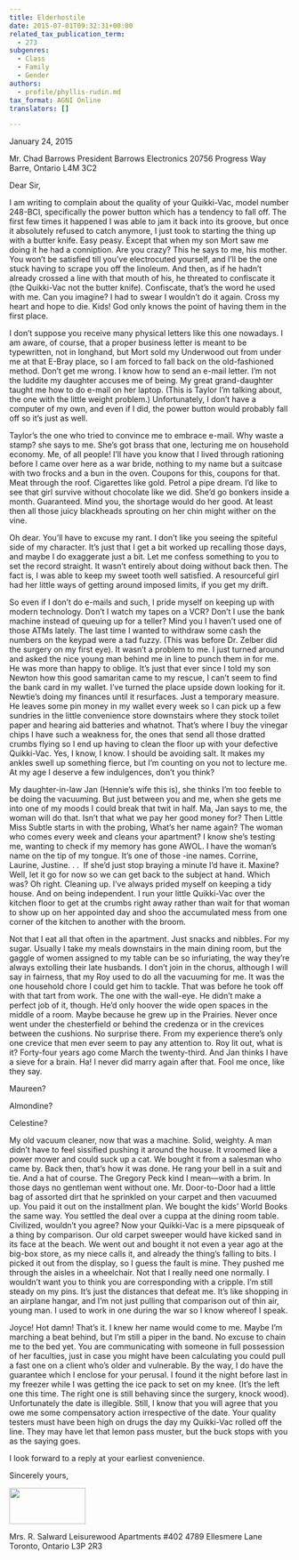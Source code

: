 ```yaml
---
title: Elderhostile
date: 2015-07-01T09:32:31+00:00
related_tax_publication_term:
  - 273
subgenres:
  - Class
  - Family
  - Gender
authors:
  - profile/phyllis-rudin.md
tax_format: AGNI Online
translators: []

---
```

January 24, 2015

Mr. Chad Barrows
President
Barrows Electronics
20756 Progress Way
Barre, Ontario
L4M 3C2

Dear Sir,

I am writing to complain about the quality of your Quikki-Vac, model number 248-BCI, specifically the power button which has a tendency to fall off. The first few times it happened I was able to jam it back into its groove, but once it absolutely refused to catch anymore, I just took to starting the thing up with a butter knife. Easy peasy. Except that when my son Mort saw me doing it he had a conniption. Are you crazy? This he says to me, his mother. You won’t be satisfied till you’ve electrocuted yourself, and I’ll be the one stuck having to scrape you off the linoleum. And then, as if he hadn’t already crossed a line with that mouth of his, he threated to confiscate it (the Quikki-Vac not the butter knife). Confiscate, that’s the word he used with me. Can you imagine? I had to swear I wouldn’t do it again. Cross my heart and hope to die. Kids! God only knows the point of having them in the first place.

I don’t suppose you receive many physical letters like this one nowadays. I am aware, of course, that a proper business letter is meant to be typewritten, not in longhand, but Mort sold my Underwood out from under me at that E-Bray place, so I am forced to fall back on the old-fashioned method. Don’t get me wrong. I know how to send an e-mail letter. I’m not the luddite my daughter accuses me of being. My great grand-daughter taught me how to do e-mail on her laptop. (This is Taylor I’m talking about, the one with the little weight problem.) Unfortunately, I don’t have a computer of my own, and even if I did, the power button would probably fall off so it’s just as well.

Taylor’s the one who tried to convince me to embrace e-mail. Why waste a stamp? she says to me. She’s got brass that one, lecturing me on household economy. Me, of all people! I’ll have you know that I lived through rationing before I came over here as a war bride, nothing to my name but a suitcase with two frocks and a bun in the oven. Coupons for this, coupons for that. Meat through the roof. Cigarettes like gold. Petrol a pipe dream. I’d like to see that girl survive without chocolate like we did. She’d go bonkers inside a month. Guaranteed. Mind you, the shortage would do her good. At least then all those juicy blackheads sprouting on her chin might wither on the vine.

Oh dear. You’ll have to excuse my rant. I don’t like you seeing the spiteful side of my character. It’s just that I get a bit worked up recalling those days, and maybe I do exaggerate just a bit. Let me confess something to you to set the record straight. It wasn’t entirely about doing without back then. The fact is, I was able to keep my sweet tooth well satisfied. A resourceful girl had her little ways of getting around imposed limits, if you get my drift.

So even if I don’t do e-mails and such, I pride myself on keeping up with modern technology. Don’t I watch my tapes on a VCR? Don’t I use the bank machine instead of queuing up for a teller? Mind you I haven’t used one of those ATMs lately. The last time I wanted to withdraw some cash the numbers on the keypad were a tad fuzzy. (This was before Dr. Zelber did the surgery on my first eye). It wasn’t a problem to me. I just turned around and asked the nice young man behind me in line to punch them in for me. He was more than happy to oblige. It’s just that ever since I told my son Newton how this good samaritan came to my rescue, I can’t seem to find the bank card in my wallet. I’ve turned the place upside down looking for it. Newtie’s doing my finances until it resurfaces. Just a temporary measure. He leaves some pin money in my wallet every week so I can pick up a few sundries in the little convenience store downstairs where they stock toilet paper and hearing aid batteries and whatnot. That’s where I buy the vinegar chips I have such a weakness for, the ones that send all those dratted crumbs flying so I end up having to clean the floor up with your defective Quikki-Vac. Yes, I know, I know. I should be avoiding salt. It makes my ankles swell up something fierce, but I’m counting on you not to lecture me. At my age I deserve a few indulgences, don’t you think?

My daughter-in-law Jan (Hennie’s wife this is), she thinks I’m too feeble to be doing the vacuuming. But just between you and me, when she gets me into one of my moods I could break that twit in half. Ma, Jan says to me, the woman will do that. Isn’t that what we pay her good money for? Then Little Miss Subtle starts in with the probing, What’s her name again? The woman who comes every week and cleans your apartment? I know she’s testing me, wanting to check if my memory has gone AWOL. I have the woman’s name on the tip of my tongue. It’s one of those -ine names. Corrine, Laurine, Justine. . .  If she’d just stop braying a minute I’d have it. Maxine? Well, let it go for now so we can get back to the subject at hand. Which was? Oh right. Cleaning up. I’ve always prided myself on keeping a tidy house. And on being independent. I run your little Quikki-Vac over the kitchen floor to get at the crumbs right away rather than wait for that woman to show up on her appointed day and shoo the accumulated mess from one corner of the kitchen to another with the broom.

Not that I eat all that often in the apartment. Just snacks and nibbles. For my sugar. Usually I take my meals downstairs in the main dining room, but the gaggle of women assigned to my table can be so infuriating, the way they’re always extolling their late husbands. I don’t join in the chorus, although I will say in fairness, that my Roy used to do all the vacuuming for me. It was the one household chore I could get him to tackle. That was before he took off with that tart from work. The one with the wall-eye. He didn’t make a perfect job of it, though. He’d only hoover the wide open spaces in the middle of a room. Maybe because he grew up in the Prairies. Never once went under the chesterfield or behind the credenza or in the crevices between the cushions. No surprise there. From my experience there’s only one crevice that men ever seem to pay any attention to. Roy lit out, what is it? Forty-four years ago come March the twenty-third. And Jan thinks I have a sieve for a brain. Ha! I never did marry again after that. Fool me once, like they say.

Maureen?

Almondine?

Celestine?

My old vacuum cleaner, now that was a machine. Solid, weighty. A man didn’t have to feel sissified pushing it around the house. It vroomed like a power mower and could suck up a cat. We bought it from a salesman who came by. Back then, that’s how it was done. He rang your bell in a suit and tie. And a hat of course. The Gregory Peck kind I mean—with a brim. In those days no gentleman went without one. Mr. Door-to-Door had a little bag of assorted dirt that he sprinkled on your carpet and then vacuumed up. You paid it out on the installment plan. We bought the kids’ World Books the same way. You settled the deal over a cuppa at the dining room table. Civilized, wouldn’t you agree? Now your Quikki-Vac is a mere pipsqueak of a thing by comparison. Our old carpet sweeper would have kicked sand in its face at the beach. We went out and bought it not even a year ago at the big-box store, as my niece calls it, and already the thing’s falling to bits. I picked it out from the display, so I guess the fault is mine. They pushed me through the aisles in a wheelchair. Not that I really need one normally. I wouldn’t want you to think you are corresponding with a cripple. I’m still steady on my pins. It’s just the distances that defeat me. It’s like shopping in an airplane hangar, and I’m not just pulling that comparison out of thin air, young man. I used to work in one during the war so I know whereof I speak.

Joyce! Hot damn! That’s it. I knew her name would come to me. Maybe I’m marching a beat behind, but I’m still a piper in the band. No excuse to chain me to the bed yet. You are communicating with someone in full possession of her faculties, just in case you might have been calculating you could pull a fast one on a client who’s older and vulnerable. By the way, I do have the guarantee which I enclose for your perusal. I found it the night before last in my freezer while I was getting the ice pack to set on my knee. (It’s the left one this time. The right one is still behaving since the surgery, knock wood). Unfortunately the date is illegible. Still, I know that you will agree that you owe me some compensatory action irrespective of the date. Your quality testers must have been high on drugs the day my Quikki-Vac rolled off the line. They may have let that lemon pass muster, but the buck stops with you as the saying goes.

I look forward to a reply at your earliest convenience.

Sincerely yours,

<img loading="lazy" class="alignnone size-full wp-image-48875" src="/uploads/Rudin-Elderhostile-signature.png" alt="" width="137" height="65" />

Mrs. R. Salward
Leisurewood Apartments #402
4789 Ellesmere Lane
Toronto, Ontario
L3P 2R3